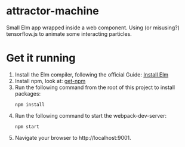 # attractor-machine
Small Elm app wrapped inside a web component. Using (or misusing?) tensorflow.js to animate some interacting particles.

# Get it running
1. Install the Elm compiler, following the official Guide: [Install Elm](https://guide.elm-lang.org/install/elm.html)
2. Install npm, look at: [get-npm](https://www.npmjs.com/get-npm)
3. Run the following command from the root of this project to install packages:
   ```
   npm install
   ```
4. Run the following command to start the webpack-dev-server:
   ```
   npm start
   ```
5. Navigate your browser to http://localhost:9001.